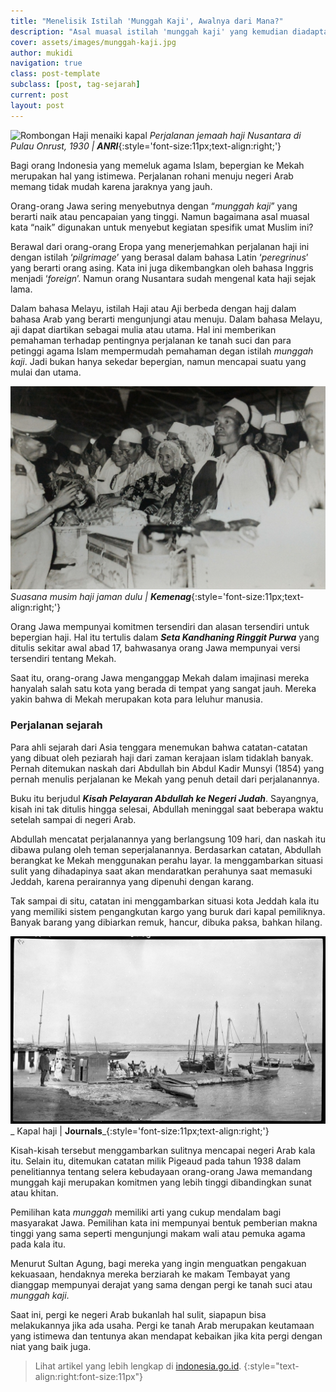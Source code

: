 ```yaml
---
title: "Menelisik Istilah 'Munggah Kaji', Awalnya dari Mana?"
description: "Asal muasal istilah 'munggah kaji' yang kemudian diadaptasi menjadi 'naik haji' dalam bahasa Indonesia untuk menyebutkan pelaksanaan Ibadah Haji umat Muslim"
cover: assets/images/munggah-kaji.jpg
author: mukidi
navigation: true
class: post-template
subclass: [post, tag-sejarah]
current: post
layout: post
---
```


![Rombongan Haji menaiki kapal](https://indonesia.go.id/assets/img/content_image/1562815939_Jemaah_haji_di_Pulau_Onrust,_1930.jpeg)
_Perjalanan jemaah haji Nusantara di Pulau Onrust, 1930 | **ANRI**_{:style='font-size:11px;text-align:right;'}

Bagi orang Indonesia yang memeluk agama Islam, bepergian ke Mekah merupakan hal yang istimewa. Perjalanan rohani menuju negeri Arab memang tidak mudah karena jaraknya yang jauh.

Orang-orang Jawa sering menyebutnya dengan “_munggah kaji_” yang berarti naik atau pencapaian yang tinggi. Namun bagaimana asal muasal kata “naik” digunakan untuk menyebut kegiatan spesifik umat Muslim ini?

Berawal dari orang-orang Eropa yang menerjemahkan perjalanan haji ini dengan istilah ‘_pilgrimage_’ yang berasal dalam bahasa Latin ‘_peregrinus_’ yang berarti orang asing. Kata ini juga dikembangkan oleh bahasa Inggris menjadi ‘_foreign_’. Namun orang Nusantara sudah mengenal kata haji sejak lama.

Dalam bahasa Melayu, istilah Haji atau Aji berbeda dengan hajj dalam bahasa Arab yang berarti mengunjungi atau menuju. Dalam bahasa Melayu, aji dapat diartikan sebagai mulia atau utama. Hal ini memberikan pemahaman terhadap pentingnya perjalanan ke tanah suci dan para petinggi agama Islam mempermudah pemahaman degan istilah _munggah kaji_. Jadi bukan hanya sekedar bepergian, namun mencapai suatu yang mulai dan utama.

![Suasana musim Haji](/assets/images/suasana-musim-haji.jpg)
_Suasana musim haji jaman dulu | **Kemenag**_{:style='font-size:11px;text-align:right;'}

Orang Jawa mempunyai komitmen tersendiri dan alasan tersendiri untuk bepergian haji. Hal itu tertulis dalam _**Seta Kandhaning Ringgit Purwa**_ yang ditulis sekitar awal abad 17, bahwasanya orang Jawa mempunyai versi tersendiri tentang Mekah.

Saat itu, orang-orang Jawa menganggap Mekah dalam imajinasi mereka hanyalah salah satu kota yang berada di tempat yang sangat jauh. Mereka yakin bahwa di Mekah merupakan kota para leluhur manusia.

### Perjalanan sejarah

Para ahli sejarah dari Asia tenggara menemukan bahwa catatan-catatan yang dibuat oleh peziarah haji dari zaman kerajaan islam tidaklah banyak. Pernah ditemukan naskah dari Abdullah bin Abdul Kadir Munsyi (1854) yang pernah menulis perjalanan ke Mekah yang penuh detail dari perjalanannya.

Buku itu berjudul _**Kisah Pelayaran Abdullah ke Negeri Judah**_. Sayangnya, kisah ini tak ditulis hingga selesai, Abdullah meninggal saat beberapa waktu setelah sampai di negeri Arab.

Abdullah mencatat perjalanannya yang berlangsung 109 hari, dan naskah itu dibawa pulang oleh teman seperjalanannya. Berdasarkan catatan, Abdullah berangkat ke Mekah menggunakan perahu layar. Ia menggambarkan situasi sulit yang dihadapinya saat akan mendaratkan perahunya saat memasuki Jeddah, karena perairannya yang dipenuhi dengan karang.

Tak sampai di situ, catatan ini menggambarkan situasi kota Jeddah kala itu yang memiliki sistem pengangkutan kargo yang buruk dari kapal pemiliknya. Banyak barang yang dibiarkan remuk, hancur, dibuka paksa, bahkan hilang.

![Kapal haji](/assets/images/kapal-haji.jpg)
_ Kapal haji | **Journals**_{:style='font-size:11px;text-align:right;'}

Kisah-kisah tersebut menggambarkan sulitnya mencapai negeri Arab kala itu. Selain itu, ditemukan catatan milik Pigeaud pada tahun 1938 dalam penelitiannya tentang selera kebudayaan orang-orang Jawa memandang munggah kaji merupakan komitmen yang lebih tinggi dibandingkan sunat atau khitan.

Pemilihan kata _munggah_ memiliki arti yang cukup mendalam bagi masyarakat Jawa. Pemilihan kata ini mempunyai bentuk pemberian makna tinggi yang sama seperti mengunjungi makam wali atau pemuka agama pada kala itu.

Menurut Sultan Agung, bagi mereka yang ingin menguatkan pengakuan kekuasaan, hendaknya mereka berziarah ke makam Tembayat yang dianggap mempunyai derajat yang sama dengan pergi ke tanah suci atau _munggah kaji_.

Saat ini, pergi ke negeri Arab bukanlah hal sulit, siapapun bisa melakukannya jika ada usaha. Pergi ke tanah Arab merupakan keutamaan yang istimewa dan tentunya akan mendapat kebaikan jika kita pergi dengan niat yang baik juga.

> Lihat artikel yang lebih lengkap di 
[indonesia.go.id](https://indonesia.go.id/ragam/budaya/kebudayaan/munggah-kaji-perjalanan-mencapai-keutamaan).
{:style="text-align:right:font-size:11px"}
